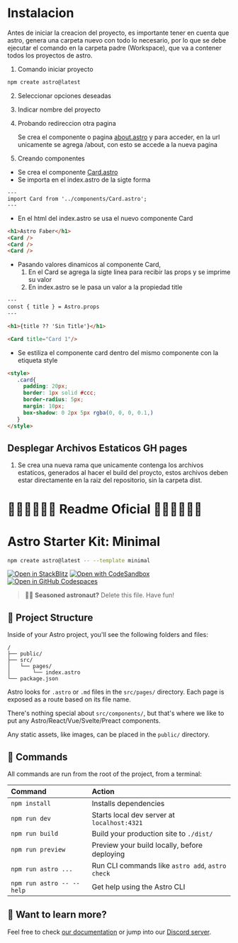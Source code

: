 # Instalacion

Antes de iniciar la creacion del proyecto, es importante tener en cuenta que astro, genera una carpeta nuevo con todo lo necesario, por lo que se debe ejecutar el comando en la carpeta padre (Workspace), que va a contener todos los proyectos de astro.

1. Comando iniciar proyecto 
```sh
npm create astro@latest
```

2. Seleccionar opciones deseadas
3. Indicar nombre del proyecto
4. Probando redireccion otra pagina

    Se crea el componente o pagina [about.astro](/first-astro/src/pages/about.astro) y para acceder, en la url unicamente se agrega /about, con esto se accede a la nueva pagina

5. Creando componentes 
 - Se crea el componente [Card.astro](/first-astro/src/components/Card.astro)
 - Se importa en el index.astro de la sigte forma

``` astro
---
import Card from '../components/Card.astro';
---
```
  - En el html del index.astro se usa el nuevo componente Card

```html
<h1>Astro Faber</h1>
<Card />
<Card />
<Card />
```

  - Pasando valores dinamicos al componente Card, 
    1.  En el Card se agrega la sigte linea para recibir las props y se imprime su valor
    2.  En index.astro se le pasa un valor a la propiedad title
```html
---
const { title } = Astro.props
---

<h1>{title ?? 'Sin Title'}</h1>
```

```html
<Card title="Card 1"/>
```

- Se estiliza el componente card dentro del mismo componente con la etiqueta style
```html
<style>
   .card{
     padding: 20px;
     border: 1px solid #ccc;
     border-radius: 5px;
     margin: 10px;
     box-shadow: 0 2px 5px rgba(0, 0, 0, 0.1,)
   }
</style>
```

## Desplegar Archivos Estaticos GH pages
1. Se crea una nueva rama que unicamente contenga los archivos estaticos, generados al hacer el build del proycto, estos archivos deben estar directamente en la raiz del repositorio, sin la carpeta dist.



#  🔵🔵🔵🔵🔵🔵 Readme Oficial 🔵🔵🔵🔵🔵🔵

# Astro Starter Kit: Minimal

```sh
npm create astro@latest -- --template minimal
```

[![Open in StackBlitz](https://developer.stackblitz.com/img/open_in_stackblitz.svg)](https://stackblitz.com/github/withastro/astro/tree/latest/examples/minimal)
[![Open with CodeSandbox](https://assets.codesandbox.io/github/button-edit-lime.svg)](https://codesandbox.io/p/sandbox/github/withastro/astro/tree/latest/examples/minimal)
[![Open in GitHub Codespaces](https://github.com/codespaces/badge.svg)](https://codespaces.new/withastro/astro?devcontainer_path=.devcontainer/minimal/devcontainer.json)

> 🧑‍🚀 **Seasoned astronaut?** Delete this file. Have fun!

## 🚀 Project Structure

Inside of your Astro project, you'll see the following folders and files:

```text
/
├── public/
├── src/
│   └── pages/
│       └── index.astro
└── package.json
```

Astro looks for `.astro` or `.md` files in the `src/pages/` directory. Each page is exposed as a route based on its file name.

There's nothing special about `src/components/`, but that's where we like to put any Astro/React/Vue/Svelte/Preact components.

Any static assets, like images, can be placed in the `public/` directory.

## 🧞 Commands

All commands are run from the root of the project, from a terminal:

| Command                   | Action                                           |
| :------------------------ | :----------------------------------------------- |
| `npm install`             | Installs dependencies                            |
| `npm run dev`             | Starts local dev server at `localhost:4321`      |
| `npm run build`           | Build your production site to `./dist/`          |
| `npm run preview`         | Preview your build locally, before deploying     |
| `npm run astro ...`       | Run CLI commands like `astro add`, `astro check` |
| `npm run astro -- --help` | Get help using the Astro CLI                     |

## 👀 Want to learn more?

Feel free to check [our documentation](https://docs.astro.build) or jump into our [Discord server](https://astro.build/chat).
